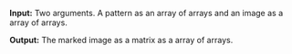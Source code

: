 **Input:** Two arguments. A pattern as an array of arrays and an image as a array of arrays. 

**Output:** The marked image as a matrix as a array of arrays.

